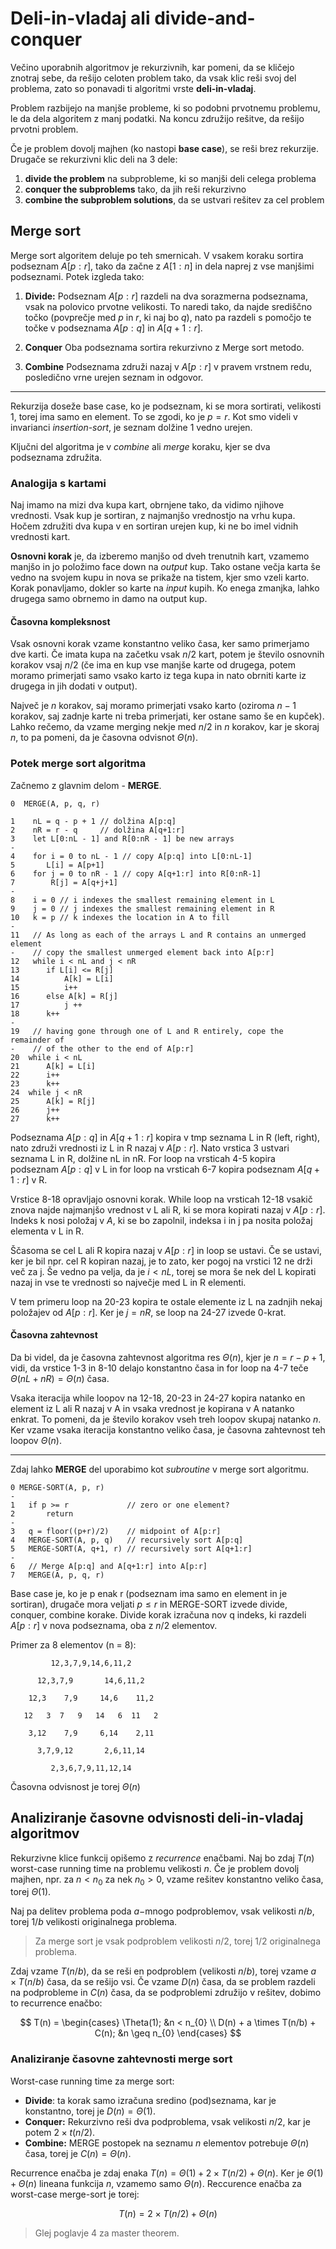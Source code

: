 # Deli-in-vladaj ali divide-and-conquer

Večino uporabnih algoritmov je rekurzivnih, kar pomeni, da se kličejo znotraj
sebe, da rešijo celoten problem tako, da vsak klic reši svoj del problema,
zato so ponavadi ti algoritmi vrste **deli-in-vladaj**.

Problem razbijejo na manjše probleme, ki so podobni prvotnemu problemu, le
da dela algoritem z manj podatki. Na koncu združijo rešitve, da rešijo
prvotni problem.

Če je problem dovolj majhen (ko nastopi **base case**), se reši brez rekurzije.
Drugače se rekurzivni klic deli na 3 dele:

1. **divide the problem** na subprobleme, ki so manjši deli celega problema
2. **conquer the subproblems** tako, da jih reši rekurzivno
3. **combine the subproblem solutions**, da se ustvari rešitev za cel problem

## Merge sort

Merge sort algoritem deluje po teh smernicah. V vsakem koraku sortira podseznam
$A[p:r]$, tako da začne z $A[1:n]$ in dela naprej z vse manjšimi podseznami.
Potek izgleda tako:

1. **Divide:** 
Podseznam $A[p:r]$ razdeli na dva sorazmerna podseznama, vsak na polovico
prvotne velikosti. To naredi tako, da najde središčno točko (povprečje med
$p$ in $r$, ki naj bo $q$), nato pa razdeli s pomočjo te točke v podseznama
$A[p:q]$ in $A[q+1:r]$.

2. **Conquer**
Oba podseznama sortira rekurzivno z Merge sort metodo.

3. **Combine**
Podseznama združi nazaj v $A[p:r]$ v pravem vrstnem redu, posledično vrne
urejen seznam in odgovor.

---

Rekurzija doseže base case, ko je podseznam, ki se mora sortirati, velikosti
1, torej ima samo en element. To se zgodi, ko je $p=r$. Kot smo videli v
invarianci *insertion-sort*, je seznam dolžine 1 vedno urejen.

Ključni del algoritma je v *combine* ali *merge* koraku, kjer se dva podseznama združita.

### Analogija s kartami

Naj imamo na mizi dva kupa kart, obrnjene tako, da vidimo njihove vrednosti.
Vsak kup je sortiran, z najmanjšo vrednostjo na vrhu kupa. Hočem združiti dva
kupa v en sortiran urejen kup, ki ne bo imel vidnih vrednosti kart. 

**Osnovni korak** je, da izberemo manjšo od dveh trenutnih kart, vzamemo manjšo
in jo položimo face down na *output* kup. Tako ostane večja karta še vedno na
svojem kupu in nova se prikaže na tistem, kjer smo vzeli karto.
Korak ponavljamo, dokler so karte na *input* kupih. Ko enega zmanjka, lahko
drugega samo obrnemo in damo na output kup.

#### Časovna kompleksnost

Vsak osnovni korak vzame konstantno veliko časa, ker samo primerjamo dve karti.
Če imata kupa na začetku vsak $n/2$ kart, potem je število osnovnih korakov vsaj
$n/2$ (če ima en kup vse manjše karte od drugega, potem moramo primerjati samo
vsako karto iz tega kupa in nato obrniti karte iz drugega in jih dodati v output).

Največ je $n$ korakov, saj moramo primerjati vsako karto (oziroma $n-1$ korakov, saj
zadnje karte ni treba primerjati, ker ostane samo še en kupček).
Lahko rečemo, da vzame merging nekje med $n/2$ in $n$ korakov, kar je skoraj $n$,
to pa pomeni, da je časovna odvisnot $\Theta(n)$.

### Potek merge sort algoritma

Začnemo z glavnim delom - **MERGE**.

```
0  MERGE(A, p, q, r)

1    nL = q - p + 1 // dolžina A[p:q]
2    nR = r - q     // dolžina A[q+1:r]
3    let L[0:nL - 1] and R[0:nR - 1] be new arrays
-
4    for i = 0 to nL - 1 // copy A[p:q] into L[0:nL-1]
5       L[i] = A[p+1]
6    for j = 0 to nR - 1 // copy A[q+1:r] into R[0:nR-1]
7        R[j] = A[q+j+1]
-
8    i = 0 // i indexes the smallest remaining element in L
9    j = 0 // j indexes the smallest remaining element in R
10   k = p // k indexes the location in A to fill
-
11   // As long as each of the arrays L and R contains an unmerged element
-    // copy the smallest unmerged element back into A[p:r]
12   while i < nL and j < nR
13      if L[i] <= R[j]
14          A[k] = L[i]
15          i++
16      else A[k] = R[j]
17          j ++
18      k++
-
19   // having gone through one of L and R entirely, cope the remainder of
-    // of the other to the end of A[p:r]
20  while i < nL
21      A[k] = L[i]
22      i++
23      k++
24  while j < nR
25      A[k] = R[j]
26      j++
27      k++
```

Podseznama $A[p:q]$ in $A[q+1:r]$ kopira v tmp seznama L in R (left, right), nato
združi vrednosti iz L in R nazaj v $A[p:r]$. Nato vrstica 3 ustvari seznama L in R,
dolžine nL in nR. For loop na vrsticah 4-5 kopira podseznam $A[p:q]$ v L in for loop
na vrsticah 6-7 kopira podseznam $A[q+1:r]$ v R.

Vrstice 8-18 opravljajo osnovni korak. While loop na vrsticah 12-18 vsakič znova
najde najmanjšo vrednost v L ali R, ki se mora kopirati nazaj v $A[p:r]$. Indeks
k nosi položaj v $A$, ki se bo zapolnil, indeksa i in j pa nosita položaj elementa
v L in R.

Ščasoma se cel L ali R kopira nazaj v $A[p:r]$ in loop se ustavi. Če se ustavi, ker
je bil npr. cel R kopiran nazaj, je to zato, ker pogoj na vrstici 12 ne drži več 
za j. Še vedno pa velja, da je $i < nL$, torej se mora še nek del L kopirati nazaj in
vse te vrednosti so največje med L in R elementi.

V tem primeru loop na 20-23 kopira te ostale elemente iz L na zadnjih nekaj položajev
od $A[p:r]$. Ker je $j=nR$, se loop na 24-27 izvede 0-krat. 

#### Časovna zahtevnost

Da bi videl, da je časovna zahtevnost algoritma res $\Theta(n)$, kjer je $n=r-p+1$,
vidi, da vrstice 1-3 in 8-10 delajo konstantno časa in for loop na 4-7 teče
$\Theta(nL+nR) = \Theta(n)$ časa. 

Vsaka iteracija while loopov na 12-18, 20-23 in 24-27 kopira natanko en element 
iz L ali R nazaj v A in vsaka vrednost je kopirana v A natanko enkrat. To pomeni, da
je število korakov vseh treh loopov skupaj natanko $n$. Ker vzame vsaka iteracija
konstantno veliko časa, je časovna zahtevnost teh loopov $\Theta(n)$.

---

Zdaj lahko **MERGE** del uporabimo kot *subroutine* v merge sort algoritmu.

```
0 MERGE-SORT(A, p, r)
-
1   if p >= r             // zero or one element?
2       return
-
3   q = floor((p+r)/2)    // midpoint of A[p:r]
4   MERGE-SORT(A, p, q)   // recursively sort A[p:q]
5   MERGE-SORT(A, q+1, r) // recursively sort A[q+1:r]
-
6   // Merge A[p:q] and A[q+1:r] into A[p:r]
7   MERGE(A, p, q, r)
```

Base case je, ko je p enak r (podseznam ima samo en element in je sortiran), drugače
mora veljati $p \leq r$ in MERGE-SORT izvede divide, conquer, combine korake. Divide
korak izračuna nov q indeks, ki razdeli $A[p:r]$ v nova podseznama, oba z $n/2$
elementov.

Primer za 8 elementov (n = 8):

```
         12,3,7,9,14,6,11,2

      12,3,7,9       14,6,11,2

    12,3    7,9     14,6    11,2

   12   3  7   9   14   6  11   2

    3,12    7,9     6,14    2,11

      3,7,9,12       2,6,11,14

         2,3,6,7,9,11,12,14
```

Časovna odvisnost je torej $\Theta(n)$

## Analiziranje časovne odvisnosti deli-in-vladaj algoritmov

Rekurzivne klice funkcij opišemo z *recurrence* enačbami. Naj bo zdaj $T(n)$
worst-case running time na problemu velikosti $n$. Če je problem dovolj majhen,
npr. za $n < n_{0}$ za nek $n_{0} > 0$, vzame rešitev konstantno veliko
časa, torej $\Theta(1)$.

Naj pa delitev problema poda $a-$mnogo podproblemov, vsak velikosti $n/b$, torej
$1/b$ velikosti originalnega problema.

> Za merge sort je vsak podproblem velikosti $n/2$, torej $1/2$ originalnega
> problema.

Zdaj vzame $T(n/b)$, da se reši en podproblem (velikosti $n/b$), torej vzame
$a \times T(n/b)$ časa, da se rešijo vsi. Če vzame $D(n)$ časa, da se problem
razdeli na podprobleme in $C(n)$ časa, da se podproblemi združijo v rešitev,
dobimo to recurrence enačbo:

$$
T(n) = \begin{cases}
\Theta(1); &n < n_{0} \\
D(n) + a \times T(n/b) + C(n); &n \geq n_{0}
\end{cases}
$$

### Analiziranje časovne zahtevnosti merge sort

Worst-case running time za merge sort:

- **Divide**: ta korak samo izračuna sredino (pod)seznama, kar je konstantno,
torej je $D(n) = \Theta(1)$.
- **Conquer:** Rekurzivno reši dva podproblema, vsak velikosti $n/2$, kar je
potem $2 \times t(n/2)$.
- **Combine:** MERGE postopek na seznamu $n$ elementov potrebuje $\Theta(n)$
časa, torej je $C(n) = \Theta(n)$.

Recurrence enačba je zdaj enaka $T(n) = \Theta(1) + 2 \times T(n/2) + \Theta(n)$. 
Ker je $\Theta(1) + \Theta(n)$ lineana funkcija $n$, vzamemo samo $\Theta(n)$. Reccurence 
enačba za worst-case merge-sort je torej:

$$
T(n) = 2 \times T(n/2) + \Theta(n)
$$

> Glej poglavje 4 za master theorem.


